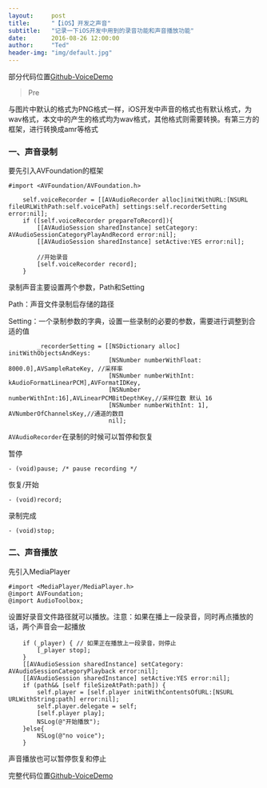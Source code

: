```yaml
---
layout:     post
title:      "【iOS】开发之声音"
subtitle:   "记录一下iOS开发中用到的录音功能和声音播放功能"
date:       2016-08-26 12:00:00
author:     "Ted"
header-img: "img/default.jpg"
---
```


部分代码位置[Github-VoiceDemo](https://github.com/helloted/voice)

> Pre

与图片中默认的格式为PNG格式一样，iOS开发中声音的格式也有默认格式，为wav格式，本文中的产生的格式均为wav格式，其他格式则需要转换。有第三方的框架，进行转换成amr等格式

### 一、声音录制

要先引入AVFoundation的框架

```objc
#import <AVFoundation/AVFoundation.h>
```

```objc
    self.voiceRecorder = [[AVAudioRecorder alloc]initWithURL:[NSURL fileURLWithPath:self.voicePath] settings:self.recorderSetting error:nil];
    if ([self.voiceRecorder prepareToRecord]){
        [[AVAudioSession sharedInstance] setCategory: AVAudioSessionCategoryPlayAndRecord error:nil];
        [[AVAudioSession sharedInstance] setActive:YES error:nil];
        
        //开始录音
        [self.voiceRecorder record];
    }
```

录制声音主要设置两个参数，Path和Setting

Path：声音文件录制后存储的路径

Setting：一个录制参数的字典，设置一些录制的必要的参数，需要进行调整到合适的值

```objc
        _recorderSetting = [[NSDictionary alloc] initWithObjectsAndKeys:
                            [NSNumber numberWithFloat: 8000.0],AVSampleRateKey, //采样率
                            [NSNumber numberWithInt: kAudioFormatLinearPCM],AVFormatIDKey,
                            [NSNumber numberWithInt:16],AVLinearPCMBitDepthKey,//采样位数 默认 16
                            [NSNumber numberWithInt: 1], AVNumberOfChannelsKey,//通道的数目
                            nil];
```

`AVAudioRecorder`在录制的时候可以暂停和恢复

暂停

```objc
- (void)pause; /* pause recording */
```

恢复/开始

```objc
- (void)record;
```

录制完成

```objc
- (void)stop;
```

### 二、声音播放

先引入MediaPlayer

```objc
#import <MediaPlayer/MediaPlayer.h>
@import AVFoundation;
@import AudioToolbox;
```

设置好录音文件路径就可以播放。注意：如果在播上一段录音，同时再点播放的话，两个声音会一起播放

```objc
    if (_player) { // 如果正在播放上一段录音，则停止
        [_player stop];
    }
    [[AVAudioSession sharedInstance] setCategory: AVAudioSessionCategoryPlayback error:nil];
    [[AVAudioSession sharedInstance] setActive:YES error:nil];
    if (path&& [self fileSizeAtPath:path]) {
        self.player = [self.player initWithContentsOfURL:[NSURL URLWithString:path] error:nil];
        self.player.delegate = self;
        [self.player play];
        NSLog(@"开始播放");
    }else{
        NSLog(@"no voice");
    }
```

声音播放也可以暂停恢复和停止

完整代码位置[Github-VoiceDemo](https://github.com/helloted/voice)